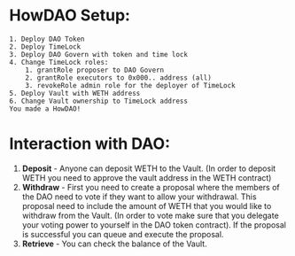 # HowDAO Setup:
```
1. Deploy DAO Token 
2. Deploy TimeLock
3. Deploy DAO Govern with token and time lock
4. Change TimeLock roles:
    1. grantRole proposer to DAO Govern
    2. grantRole executors to 0x000.. address (all)
    3. revokeRole admin role for the deployer of TimeLock
5. Deploy Vault with WETH address
6. Change Vault ownership to TimeLock address
You made a HowDAO!
```

# Interaction with DAO:

1. **Deposit** - Anyone can deposit WETH to the Vault. (In order to deposit WETH you need to approve the vault address in  the WETH contract)
2. **Withdraw** - First you need to create a proposal where the members of the DAO need to vote if they want to allow your withdrawal. This proposal need to include the amount of WETH that you would like to withdraw from the Vault. (In order to vote make sure that you delegate your voting power to yourself in the DAO token contract). If the proposal is successful you can queue and execute the proposal.
3. **Retrieve** - You can check the balance of the Vault.